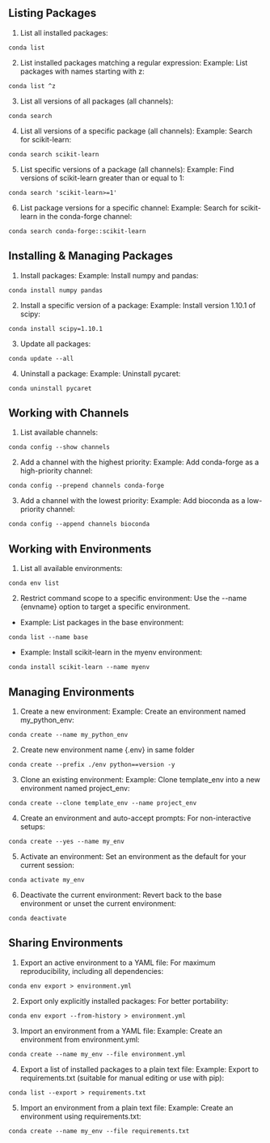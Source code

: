 
## Listing Packages
1. List all installed packages:
```
conda list
```
2. List installed packages matching a regular expression:
Example: List packages with names starting with z:
```
conda list ^z
```

3. List all versions of all packages (all channels):
```
conda search
```
4. List all versions of a specific package (all channels):
 Example: Search for scikit-learn:
```
conda search scikit-learn
```
5. List specific versions of a package (all channels): Example: Find versions of scikit-learn greater than or equal to 1:
```
conda search 'scikit-learn>=1'
```
6. List package versions for a specific channel:
 Example: Search for scikit-learn in the conda-forge channel:
```
conda search conda-forge::scikit-learn
```

## Installing & Managing Packages
1. Install packages:
Example: Install numpy and pandas:
```
conda install numpy pandas
```
2. Install a specific version of a package:
Example: Install version 1.10.1 of scipy:
```
conda install scipy=1.10.1
```

3. Update all packages:
```
conda update --all
```

4. Uninstall a package:
Example: Uninstall pycaret:
```
conda uninstall pycaret
```

## Working with Channels

1. List available channels:
```
conda config --show channels
```

2. Add a channel with the highest priority:
Example: Add conda-forge as a high-priority channel:
```
conda config --prepend channels conda-forge
```
3. Add a channel with the lowest priority:
Example: Add bioconda as a low-priority channel:
```
conda config --append channels bioconda
```


## Working with Environments
1. List all available environments:
```
conda env list
```
2. Restrict command scope to a specific environment:
Use the --name {envname} option to target a specific environment.
* Example: List packages in the base environment:
```
conda list --name base
```

* Example: Install scikit-learn in the myenv environment:
```
conda install scikit-learn --name myenv
```


## Managing Environments
1. Create a new environment:
Example: Create an environment named my_python_env:
```
conda create --name my_python_env
```
2. Create new environment name {.env} in same folder
```
conda create --prefix ./env python==version -y
```

3. Clone an existing environment:
Example: Clone template_env into a new environment named project_env:
```
conda create --clone template_env --name project_env
```

4. Create an environment and auto-accept prompts:
For non-interactive setups:
```
conda create --yes --name my_env
```

5. Activate an environment:
Set an environment as the default for your current session:
```
conda activate my_env
```

6. Deactivate the current environment:
Revert back to the base environment or unset the current environment:
```
conda deactivate
```


## Sharing Environments
1. Export an active environment to a YAML file:
For maximum reproducibility, including all dependencies:
```
conda env export > environment.yml
```

2. Export only explicitly installed packages:
For better portability:
```
conda env export --from-history > environment.yml
```

3. Import an environment from a YAML file:
Example: Create an environment from environment.yml:
```
conda create --name my_env --file environment.yml
```

4. Export a list of installed packages to a plain text file:
Example: Export to requirements.txt (suitable for manual editing or use with pip):
```
conda list --export > requirements.txt
```

5. Import an environment from a plain text file:
Example: Create an environment using requirements.txt:
```
conda create --name my_env --file requirements.txt
```




